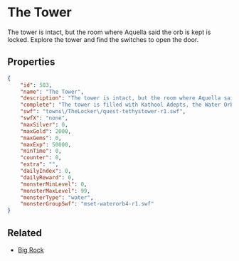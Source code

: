 # The Tower

The tower is intact, but the room where Aquella said the orb is kept is locked. Explore the tower and find the switches to open the door.

## Properties

```json
{
    "id": 583,
    "name": "The Tower",
    "description": "The tower is intact, but the room where Aquella said the orb is kept is locked. Explore the tower and find the switches to open the door.",
    "complete": "The tower is filled with Kathool Adepts, the Water Orb is gone and you've been knocked unconscious! Will you be able to defend yourself against Kathool Atchoo's nightmares?",
    "swf": "towns\/TheLocker\/quest-tethystower-r1.swf",
    "swfX": "none",
    "maxSilver": 0,
    "maxGold": 2000,
    "maxGems": 0,
    "maxExp": 50000,
    "minTime": 0,
    "counter": 0,
    "extra": "",
    "dailyIndex": 0,
    "dailyReward": 0,
    "monsterMinLevel": 0,
    "monsterMaxLevel": 99,
    "monsterType": "water",
    "monsterGroupSwf": "mset-waterorb4-r1.swf"
}
```

## Related

- [Big Rock](../items/3686-big-rock.md)

